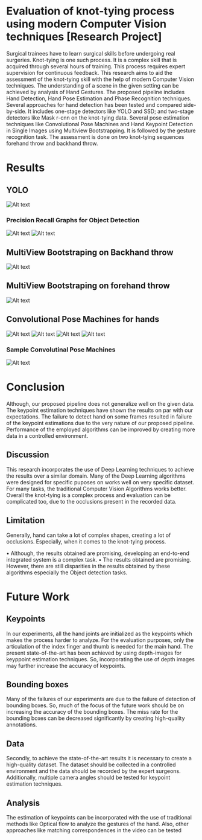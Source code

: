 # Evaluation of knot-tying process using modern Computer Vision techniques [Research Project]
Surgical trainees have to learn surgical skills before undergoing real surgeries. Knot-tying is one such process. It is a complex skill that is acquired through several hours of training. This process requires expert supervision for continuous feedback. This research aims to aid the assessment of the knot-tying skill with the help of modern Computer Vision techniques.
The understanding of a scene in the given setting can be achieved by analysis of Hand Gestures. The proposed pipeline includes Hand Detection, Hand Pose Estimation and Phase Recognition techniques. Several approaches for hand detection has been tested and compared side-by-side. It includes one-stage detectors like YOLO and SSD; and two-stage detectors like Mask r-cnn on the knot-tying data. Several pose estimation techniques like Convolutional Pose Machines and Hand Keypoint Detection in Single Images using Multiview Bootstrapping. It is followed by the gesture recognition task. The assessment is done on two knot-tying sequences forehand throw and backhand throw.

# Results
## YOLO
![Alt text](https://github.com/rockchik/Research-Project/blob/master/Yolo.jpg?raw=true "YOLO")
### Precision Recall Graphs for Object Detection
![Alt text](https://github.com/rockchik/Research-Project/blob/master/hand_l.png?raw=true "PrecisionRecall")
![Alt text](https://github.com/rockchik/Research-Project/blob/master/hand_r.png?raw=true "PrecisionRecall")
## MultiView Bootstraping on Backhand throw
![Alt text](https://github.com/rockchik/Research-Project/blob/master/bht_hand.PNG?raw=true "MB")
## MultiView Bootstraping on forehand throw
![Alt text](https://github.com/rockchik/Research-Project/blob/master/fht_hand.PNG?raw=true "MB")
## Convolutional Pose Machines for hands
![Alt text](https://github.com/rockchik/Research-Project/blob/master/fr_128.jpg?raw=true "MB")
![Alt text](https://github.com/rockchik/Research-Project/blob/master/fr_145.jpg?raw=true "MB1")
![Alt text](https://github.com/rockchik/Research-Project/blob/master/fr_150.jpg?raw=true "MB2")
![Alt text](https://github.com/rockchik/Research-Project/blob/master/fr_47.jpg?raw=true "MB3")
### Sample Convolutinal Pose Machines
![Alt text](https://github.com/rockchik/Research-Project/blob/master/sample_cpm.png?raw=true "MB4")


# Conclusion
Although, our proposed pipeline does not generalize well on the given data. The keypoint estimation techniques have shown the results on par with our expectations. The failure to detect hand on some frames resulted in failure of the keypoint estimations due to the very nature of our proposed pipeline. Performance of the employed algorithms can be improved by creating more data in a controlled environment.

## Discussion 
This research incorporates the use of Deep Learning techniques to achieve the results
over a similar domain. Many of the Deep Learning algorithms were designed for specific
puposes on works well on very specific dataset. For many tasks, the traditional Computer Vision Algorithms
works better.
Overall the knot-tying is a complex process and evaluation can be complicated too,
due to the occlusions present in the recorded data.

## Limitation
Generally, hand can take a lot of complex shapes, creating a lot of occlusions. Especially, when it comes to the knot-tying process.

• Although, the results obtained are promising, developing an end-to-end integrated system is a complex task.
• The results obtained are promising. However, there are still disparities in the results obtained by these algorithms especially the Object detection tasks.

# Future Work
## Keypoints
In our experiments, all the hand joints are initialized as the keypoints which makes the process harder to analyze. For the evaluation purposes, only the articulation of the index finger and thumb is needed for the main hand. The present state-of-the-art has been achieved by using depth-images for keyppoint estimation techniques. So, incorporating the use of depth images may further increase
the accuracy of keypoints.

## Bounding boxes
Many of the failures of our experiments are due to the failure of detection of bounding boxes. So, much of the focus of the future work should be on increasing the accuracy of the bounding boxes. The miss rate for the bounding boxes can be decreased significantly by creating high-quality annotations.
## Data
Secondly, to achieve the state-of-the-art results it is necessary to create a high-quality dataset. The dataset should be collected in a controlled environment and the data should be recorded by the expert surgeons. Additionally, multiple camera angles should be tested for keypoint estimation techniques.
## Analysis
The estimation of keypoints can be incorporated with the use of traditional methods like Optical flow to analyze the gestures of the hand.
Also, other approaches like matching correspondences in the video can be tested


